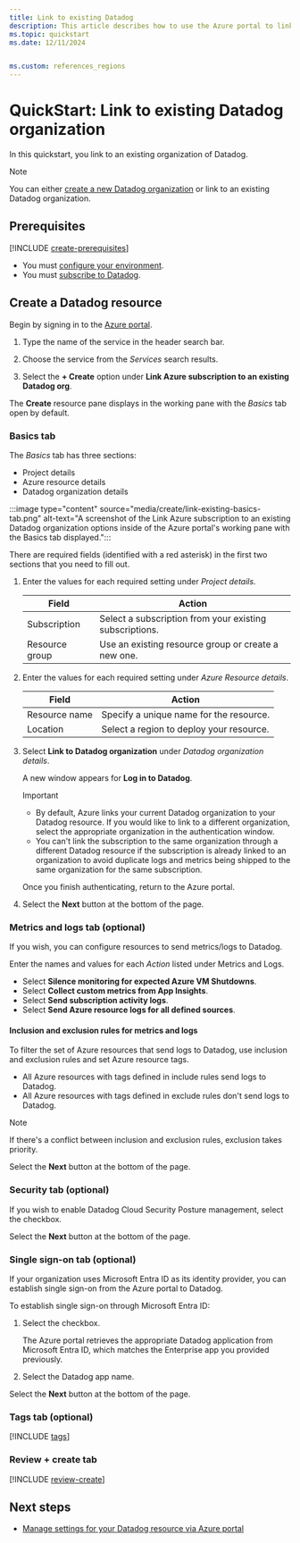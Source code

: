 ```yaml
---
title: Link to existing Datadog
description: This article describes how to use the Azure portal to link to an existing instance of Datadog.
ms.topic: quickstart
ms.date: 12/11/2024


ms.custom: references_regions
---
```


# QuickStart: Link to existing Datadog organization

In this quickstart, you link to an existing organization of Datadog.

> [!NOTE] 
> You can either [create a new Datadog organization](create.md) or link to an existing Datadog organization.

## Prerequisites

[!INCLUDE [create-prerequisites](../includes/create-prerequisites.md)]
- You must [configure your environment](prerequisites.md).
- You must [subscribe to Datadog](overview.md#subscribe-to-datadog).

## Create a Datadog resource

Begin by signing in to the [Azure portal](https://portal.azure.com/).

1. Type the name of the service in the header search bar.

1. Choose the service from the *Services* search results.

1. Select the **+ Create** option under **Link Azure subscription to an existing Datadog org**.

The **Create** resource pane displays in the working pane with the *Basics* tab open by default.

### Basics tab

The *Basics* tab has three sections:

- Project details
- Azure resource details
- Datadog organization details

:::image type="content" source="media/create/link-existing-basics-tab.png" alt-text="A screenshot of the Link Azure subscription to an existing Datadog organization options inside of the Azure portal's working pane with the Basics tab displayed.":::

There are required fields (identified with a red asterisk) in the first two sections that you need to fill out.

1. Enter the values for each required setting under *Project details*.

    | Field               | Action                                                    |
    |---------------------|-----------------------------------------------------------|
    | Subscription        | Select a subscription from your existing subscriptions.   |
    | Resource group      | Use an existing resource group or create a new one.       |

1. Enter the values for each required setting under *Azure Resource details*.

    | Field              | Action                                    |
    |--------------------|-------------------------------------------|
    | Resource name      | Specify a unique name for the resource.   |
    | Location           | Select a region to deploy your resource.  |

1. Select **Link to Datadog organization** under *Datadog organization details*.

    A new window appears for **Log in to Datadog**.

    > [!IMPORTANT]
    > 
    > - By default, Azure links your current Datadog organization to your Datadog resource. If you would like to link to a different organization, select the appropriate organization in the authentication window.
    > - You can't link the subscription to the same organization through a different Datadog resource if the subscription is already linked to an organization to avoid duplicate logs and metrics being shipped to the same organization for the same subscription. 

    Once you finish authenticating, return to the Azure portal.

1. Select the **Next** button at the bottom of the page.

### Metrics and logs tab (optional)

If you wish, you can configure resources to send metrics/logs to Datadog.

Enter the names and values for each *Action* listed under Metrics and Logs.

- Select **Silence monitoring for expected Azure VM Shutdowns**.
- Select **Collect custom metrics from App Insights**.
- Select **Send subscription activity logs**.
- Select **Send Azure resource logs for all defined sources**.

#### Inclusion and exclusion rules for metrics and logs

To filter the set of Azure resources that send logs to Datadog, use inclusion and exclusion rules and set Azure resource tags.

- All Azure resources with tags defined in include rules send logs to Datadog.
- All Azure resources with tags defined in exclude rules don't send logs to Datadog.

> [!NOTE]
> If there's a conflict between inclusion and exclusion rules, exclusion takes priority.

Select the **Next** button at the bottom of the page.

### Security tab (optional)

If you wish to enable Datadog Cloud Security Posture management, select the checkbox.

Select the **Next** button at the bottom of the page.

### Single sign-on tab (optional)

If your organization uses Microsoft Entra ID as its identity provider, you can establish single sign-on from the Azure portal to Datadog. 

To establish single sign-on through Microsoft Entra ID:

1. Select the checkbox.

    The Azure portal retrieves the appropriate Datadog application from Microsoft Entra ID, which matches the Enterprise app you provided previously. 

1. Select the Datadog app name.

Select the **Next** button at the bottom of the page.

### Tags tab (optional)

[!INCLUDE [tags](../includes/tags.md)]

### Review + create tab

[!INCLUDE [review-create](../includes/review-create.md)]

## Next steps

- [Manage settings for your Datadog resource via Azure portal](manage.md)


